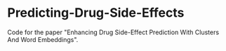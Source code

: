 # Predicting-Drug-Side-Effects
Code for the paper "Enhancing Drug Side-Effect Prediction With Clusters And Word Embeddings".
